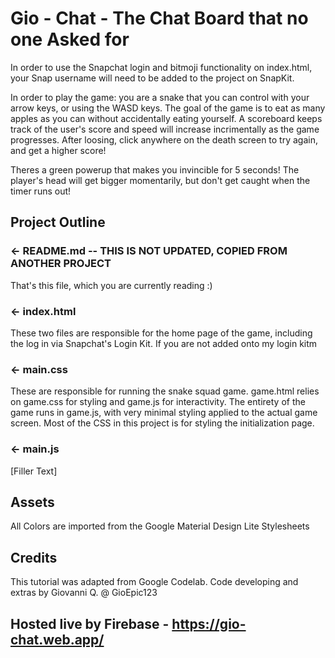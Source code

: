 Gio - Chat - 
The Chat Board that no one Asked for
=================


In order to use the Snapchat login and bitmoji functionality on index.html, your Snap username will need to be added 
to the project on SnapKit. 

In order to play the game: you are a snake that you can control with your arrow keys, or using the WASD keys. 
The goal of the game is to eat as many apples as you can without accidentally eating yourself.
A scoreboard keeps track of the user's score and speed will increase incrimentally as the game progresses.
After loosing, click anywhere on the death screen to try again, and get a higher score!

Theres a green powerup that makes you invincible for 5 seconds! The player's head will get bigger momentarily, but don't get caught when the timer runs out!

Project Outline
------------

### ← README.md -- THIS IS NOT UPDATED, COPIED FROM ANOTHER PROJECT

That's this file, which you are currently reading :)

### ← index.html 

These two files are responsible for the home page of the game, including the log in via Snapchat's Login Kit.
If you are not added onto my login kitm 

### ← main.css

These are responsible for running the snake squad game. game.html relies on game.css for styling and game.js for interactivity. 
The entirety of the game runs in game.js, with very minimal styling applied to the actual game screen.
Most of the CSS in this project is for styling the initialization page.

### ← main.js

[Filler Text]

## Assets
All Colors are imported from the Google Material Design Lite Stylesheets


## Credits
This tutorial was adapted from Google Codelab. 
Code developing and extras by Giovanni Q. @ GioEpic123

Hosted live by Firebase - https://gio-chat.web.app/
-------------------

